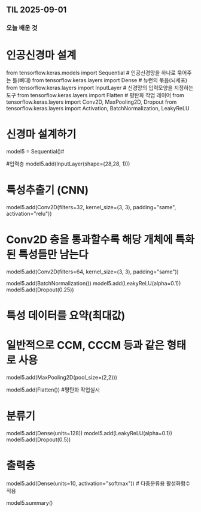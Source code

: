 ## TIL 2025-09-01

### 오늘 배운 것

# 인공신경마 설계
from tensorflow.keras.models import Sequential # 인공신경망을 하나로 묶어주는 틀(뼈대)
from tensorflow.keras.layers  import Dense # 뉴런의 묶음(뇌세포)
from tensorflow.keras.layers import InputLayer # 신경망의 입력모양을 지정하는 도구
from tensorflow.keras.layers import Flatten # 평탄화 작업 레이어
from tensorflow.keras.layers import Conv2D, MaxPooling2D, Dropout
from tensorflow.keras.layers import Activation, BatchNormalization, LeakyReLU

# 신경마 설계하기
model5 = Sequential()#

#입력층
model5.add(InputLayer(shape=(28,28, 1)))


# 특성추출기 (CNN)

model5.add(Conv2D(filters=32, kernel_size=(3, 3),
                  padding="same", activation="relu"))

# Conv2D 층을 통과할수록 해당 개체에 특화된 특성들만 남는다
model5.add(Conv2D(filters=64, kernel_size=(3, 3),
                  padding="same"))

model5.add(BatchNormalization())
model5.add(LeakyReLU(alpha=0.1))
model5.add(Dropout(0.25))

# 특성 데이터를 요약(최대값)
# 일반적으로 CCM, CCCM 등과 같은 형태로 사용
model5.add(MaxPooling2D(pool_size=(2,2)))

model5.add(Flatten()) #평탄화 작업실시

# 분류기
model5.add(Dense(units=128))
model5.add(LeakyReLU(alpha=0.1))
model5.add(Dropout(0.5))
# 출력층
model5.add(Dense(units=10, activation="softmax")) # 다중분류용 활성화함수 적용

model5.summary()